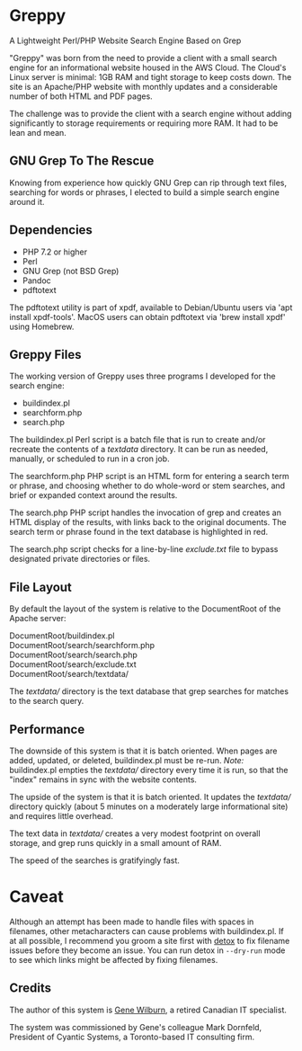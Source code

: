 # Greppy
A Lightweight Perl/PHP Website Search Engine Based on Grep

"Greppy" was born from the need to provide a client with a small search engine for an informational website housed in the AWS Cloud. The Cloud's Linux server is minimal: 1GB RAM and tight storage to keep costs down. The site is an Apache/PHP website with monthly updates and a considerable number of both HTML and PDF pages.

The challenge was to provide the client with a search engine without adding significantly to storage requirements or requiring more RAM. It had to be lean and mean.

## GNU Grep To The Rescue

Knowing from experience how quickly GNU Grep can rip through text files, searching for words or phrases, I elected to build a simple search engine around it.

## Dependencies

- PHP 7.2 or higher
- Perl
- GNU Grep (not BSD Grep)
- Pandoc
- pdftotext

The pdftotext utility is part of xpdf, available to Debian/Ubuntu users via 'apt install xpdf-tools'. MacOS users can obtain pdftotext via 'brew install xpdf' using Homebrew.


## Greppy Files

The working version of Greppy uses three programs I developed for the search engine:

- buildindex.pl
- searchform.php
- search.php

The buildindex.pl Perl script is a batch file that is run to create and/or recreate the contents of a *textdata* directory. It can be run as needed, manually, or scheduled to run in a cron job.

The searchform.php PHP script is an HTML form for entering a search term or phrase, and choosing whether to do whole-word or stem searches, and brief or expanded context around the results.

The search.php PHP script handles the invocation of grep and creates an HTML display of the results, with links back to the original documents. The search term or phrase found in the text database is highlighted in red.

The search.php script checks for a line-by-line *exclude.txt* file to bypass designated private directories or files.

## File Layout

By default the layout of the system is relative to the DocumentRoot of the Apache server:

DocumentRoot/buildindex.pl  
DocumentRoot/search/searchform.php  
DocumentRoot/search/search.php  
DocumentRoot/search/exclude.txt  
DocumentRoot/search/textdata/  

The *textdata/* directory is the text database that grep searches for matches to the search query.

## Performance

The downside of this system is that it is batch oriented. When pages are added, updated, or deleted, buildindex.pl must be re-run. *Note:* buildindex.pl empties the *textdata/* directory every time it is run, so that the "index" remains in sync with the website contents.

The upside of the system is that it is batch oriented. It updates the *textdata/* directory quickly (about 5 minutes on a moderately large informational site) and requires little overhead.

The text data in *textdata/* creates a very modest footprint on overall storage, and grep runs quickly in a small amount of RAM.

The speed of the searches is gratifyingly fast.

# Caveat

Although an attempt has been made to handle files with spaces in filenames, other metacharacters can cause problems with buildindex.pl. If at all possible, I recommend you groom a site first with [detox](https://github.com/dharple/detox) to fix filename issues before they become an issue. You can run detox in `--dry-run` mode to see which links might be affected by fixing filenames.

## Credits

The author of this system is [Gene Wilburn](https:genewilburn.com), a retired Canadian IT specialist.

The system was commissioned by Gene's colleague Mark Dornfeld, President of Cyantic Systems, a Toronto-based IT consulting firm.
